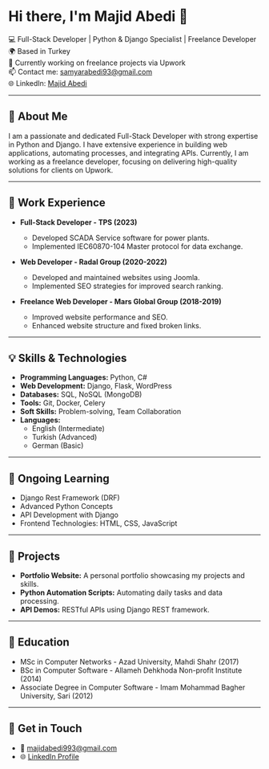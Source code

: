 # Hi there, I'm Majid Abedi 👋  
💻 Full-Stack Developer | Python & Django Specialist | Freelance Developer  
🌍 Based in Turkey  
💼 Currently working on freelance projects via Upwork  
📫 Contact me: [samyarabedi93@gmail.com](mailto:samyarabedi93@gmail.com)  
🌐 LinkedIn: [Majid Abedi](https://www.linkedin.com/in/majidabedi93/)  

---

## 🚀 About Me  
I am a passionate and dedicated Full-Stack Developer with strong expertise in Python and Django. I have extensive experience in building web applications, automating processes, and integrating APIs. Currently, I am working as a freelance developer, focusing on delivering high-quality solutions for clients on Upwork.  

---

## 💼 Work Experience  
- **Full-Stack Developer - TPS (2023)**  
  - Developed SCADA Service software for power plants.  
  - Implemented IEC60870-104 Master protocol for data exchange.  

- **Web Developer - Radal Group (2020-2022)**  
  - Developed and maintained websites using Joomla.  
  - Implemented SEO strategies for improved search ranking.  

- **Freelance Web Developer - Mars Global Group (2018-2019)**  
  - Improved website performance and SEO.  
  - Enhanced website structure and fixed broken links.  

---

## 💡 Skills & Technologies  
- **Programming Languages:** Python, C#  
- **Web Development:** Django, Flask, WordPress  
- **Databases:** SQL, NoSQL (MongoDB)  
- **Tools:** Git, Docker, Celery  
- **Soft Skills:** Problem-solving, Team Collaboration  
- **Languages:**  
  - English (Intermediate)  
  - Turkish (Advanced)  
  - German (Basic)  

---

## 🌱 Ongoing Learning  
- Django Rest Framework (DRF)  
- Advanced Python Concepts  
- API Development with Django  
- Frontend Technologies: HTML, CSS, JavaScript  

---

## 📂 Projects  
- **Portfolio Website:** A personal portfolio showcasing my projects and skills.  
- **Python Automation Scripts:** Automating daily tasks and data processing.  
- **API Demos:** RESTful APIs using Django REST framework.  

---

## 📝 Education  
- MSc in Computer Networks - Azad University, Mahdi Shahr (2017)  
- BSc in Computer Software - Allameh Dehkhoda Non-profit Institute (2014)  
- Associate Degree in Computer Software - Imam Mohammad Bagher University, Sari (2012)  

---

## 🔗 Get in Touch  
- 📧 [majidabedi993@gmail.com](mailto:majidabedi993@gmail.com)  
- 🌐 [LinkedIn Profile](https://www.linkedin.com/in/majidabedi93/)  
